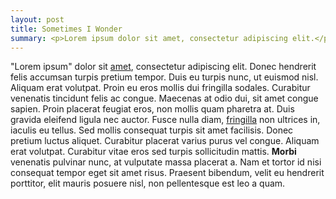```yaml
---
layout: post
title: Sometimes I Wonder
summary: <p>Lorem ipsum dolor sit amet, consectetur adipiscing elit.</p>
---
```

"Lorem ipsum" dolor sit [amet][], consectetur adipiscing elit. Donec hendrerit felis accumsan turpis pretium tempor. Duis eu turpis nunc, ut euismod nisl. Aliquam erat volutpat. Proin eu eros mollis dui fringilla sodales. Curabitur venenatis tincidunt felis ac congue. Maecenas at odio dui, sit amet congue sapien. Proin placerat feugiat eros, non mollis quam pharetra at. Duis gravida eleifend ligula nec auctor. Fusce nulla diam, <a href="#">fringilla</a> non ultrices in, iaculis eu tellus. Sed mollis consequat turpis sit amet facilisis. Donec pretium luctus aliquet. Curabitur placerat varius purus vel congue. Aliquam erat volutpat. Curabitur vitae eros sed turpis sollicitudin mattis. **Morbi** venenatis pulvinar nunc, at vulputate massa placerat a. Nam et tortor id nisi consequat tempor eget sit amet risus. Praesent bibendum, velit eu hendrerit porttitor, elit mauris posuere nisl, non pellentesque est leo a quam.

[amet]: # "Some title"
